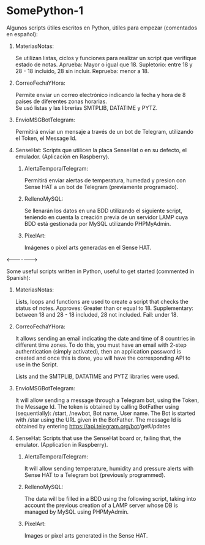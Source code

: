 # SomePython-1
Algunos scripts útiles escritos en Python, útiles para empezar (comentados en español):
  1. MateriasNotas:
  
     Se utilizan listas, ciclos y funciones para realizar un script que verifique estado de notas.
       Aprueba: Mayor o igual que 18. Supletorio: entre 18 y 28 - 18 incluido, 28 sin incluir. Reprueba: menor a 18.
       
  2. CorreoFechaYHora:
  
     Permite enviar un correo electrónico indicando la fecha y hora de 8 países de diferentes zonas horarias.     
     Se usó listas y las librerías SMTPLIB, DATATIME y PYTZ.
     
  3. EnvioMSGBotTelegram:
 
     Permitirá enviar un mensaje a través de un bot de Telegram, utilizando el Token, el Message Id.
       
  4. SenseHat:
     Scripts que utilicen la placa SenseHat o en su defecto, el emulador. (Aplicación en Raspberry).
     
     1. AlertaTemporalTelegram:
     
        Permitirá enviar alertas de temperatura, humedad y presion con Sense HAT a un bot de Telegram (previamente programado).
        
     2. RellenoMySQL:
     
        Se llenarán los datos en una BDD utilizando el siguiente script, teniendo en cuenta la creación previa de
        un servidor LAMP cuya BDD está gestionada por MySQL utilizando PHPMyAdmin.
        
     3. PixelArt:
     
        Imágenes o pixel arts generadas en el Sense HAT.
     
<------->

  Some useful scripts written in Python, useful to get started (commented in Spanish):
   1. MateriasNotas:
 
      Lists, loops and functions are used to create a script that checks the status of notes.
        Approves: Greater than or equal to 18. Supplementary: between 18 and 28 - 18 included, 28 not included. Fail: under 18.
       
   2. CorreoFechaYHora:
  
      It allows sending an email indicating the date and time of 8 countries in different time zones.
      To do this, you must have an email with 2-step authentication (simply activated), then
      an application password is created and once this is done, you will have the corresponding API to use
      in the Script.
     
      Lists and the SMTPLIB, DATATIME and PYTZ libraries were used.
     
   3. EnvioMSGBotTelegram:
  
      It will allow sending a message through a Telegram bot, using the Token, the Message Id.
        The token is obtained by calling BotFather using (sequentially): /start, /newbot, Bot name, User name.
        The Bot is started with /star using the URL given in the BotFather.
        The message Id is obtained by entering https://api.telegram.org/bot<yourtoken>/getUpdates
        
   4. SenseHat:
      Scripts that use the SenseHat board or, failing that, the emulator. (Application in Raspberry).
     
      1. AlertaTemporalTelegram:
     
         It will allow sending temperature, humidity and pressure alerts with Sense HAT to a Telegram bot (previously programmed).
        
      2. RellenoMySQL:
     
         The data will be filled in a BDD using the following script, taking into account the previous creation of
         a LAMP server whose DB is managed by MySQL using PHPMyAdmin.
        
      3. PixelArt:
     
         Images or pixel arts generated in the Sense HAT.
